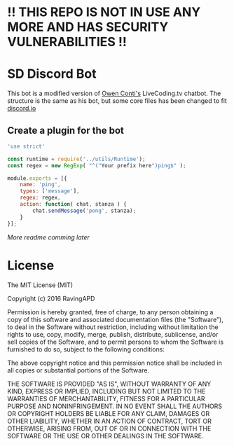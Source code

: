 # !! THIS REPO IS NOT IN USE ANY MORE AND HAS SECURITY VULNERABILITIES !!

# SD Discord Bot
This bot is a modified version of [Owen Conti's](https://github.com/owenconti/) LiveCoding.tv chatbot.
The structure is the same as his bot, but some core files has been changed to fit [discord.io](https://github.com/izy521/discord.io)

## Create a plugin for the bot

```javascript
'use strict'

const runtime = require('../utils/Runtime');
const regex = new RegExp( "^("Your prefix here")ping$" );

module.exports = [{
    name: 'ping',
    types: ['message'],
    regex: regex,
    action: function( chat, stanza ) {
        chat.sendMessage('pong', stanza);
    }
}];
```
*More readme comming later*

# License
The MIT License (MIT)

Copyright (c) 2016 RavingAPD

Permission is hereby granted, free of charge, to any person obtaining a copy
of this software and associated documentation files (the "Software"), to deal
in the Software without restriction, including without limitation the rights
to use, copy, modify, merge, publish, distribute, sublicense, and/or sell
copies of the Software, and to permit persons to whom the Software is
furnished to do so, subject to the following conditions:

The above copyright notice and this permission notice shall be included in all
copies or substantial portions of the Software.

THE SOFTWARE IS PROVIDED "AS IS", WITHOUT WARRANTY OF ANY KIND, EXPRESS OR
IMPLIED, INCLUDING BUT NOT LIMITED TO THE WARRANTIES OF MERCHANTABILITY,
FITNESS FOR A PARTICULAR PURPOSE AND NONINFRINGEMENT. IN NO EVENT SHALL THE
AUTHORS OR COPYRIGHT HOLDERS BE LIABLE FOR ANY CLAIM, DAMAGES OR OTHER
LIABILITY, WHETHER IN AN ACTION OF CONTRACT, TORT OR OTHERWISE, ARISING FROM,
OUT OF OR IN CONNECTION WITH THE SOFTWARE OR THE USE OR OTHER DEALINGS IN THE
SOFTWARE.
